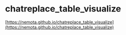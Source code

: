# chatreplace_table_visualize
[https://nemota.github.io/chatreplace_table_visualize](https://nemota.github.io/chatreplace_table_visualize)
